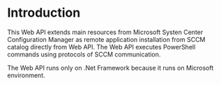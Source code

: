 # Introduction 
This Web API extends main resources from Microsoft Systen Center Configuration Manager as remote application installation from SCCM catalog directly from Web API.
The Web API executes PowerShell commands using protocols of SCCM communication.

The Web API runs only on .Net Framework because it runs on Microsoft environment.
